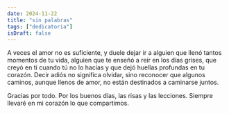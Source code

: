```yaml
---
date: 2024-11-22
title: "sin palabras"
tags: ["dedicatoria"]
isDraft: false
---
```

 
A veces el amor no es suficiente, y duele dejar ir a alguien que llenó tantos momentos de tu vida, alguien que te enseñó a reír en los días grises, que creyó en ti cuando tú no lo hacías y que dejó huellas profundas en tu corazón. Decir adiós no significa olvidar, sino reconocer que algunos caminos, aunque llenos de amor, no están destinados a caminarse juntos.

Gracias por todo. Por los buenos días, las risas y las lecciones. Siempre llevaré en mi corazón lo que compartimos.